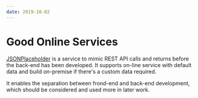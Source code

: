 ```yaml
---
date: 2019-10-02
---
```

# Good Online Services

[JSONPlaceholder](https://jsonplaceholder.typicode.com/) is a service to mimic REST API calls and returns before the back-end has been developed. It supports on-line service with default data and build on-premise if there's a custom data required.

It enables the separation between frond-end and back-end development, which should be considered and used more in later work.

